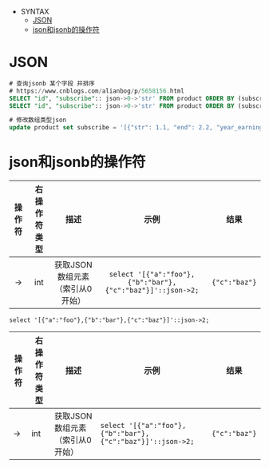 * SYNTAX
    * [JSON](#JSON)
    * [json和jsonb的操作符](#OPERATOR)

# <a name="JSON">JSON</a>

```sql
# 查询jsonb 某个字段 并排序
# https://www.cnblogs.com/alianbog/p/5658156.html
SELECT "id", "subscribe":: json->0->'str' FROM product ORDER BY (subscribe->0->'str') desc;
SELECT "id", "subscribe":: json->0->'str' FROM product ORDER BY (subscribe->>'str') desc;

# 修改数组类型json
update product set subscribe = '[{"str": 1.1, "end": 2.2, "year_earnings_rate": 4.3, "commission": 4.4}]' where id='111';

```

# <a name="OPERATOR">json和jsonb的操作符</a>

|操作符|右操作符类型|描述|示例|结果|
|:---:|:---:|:---:|:---:|:---:|
|->|int|获取JSON数组元素（索引从0开始）|<pre>`select '[{"a":"foo"},{"b":"bar"},{"c":"baz"}]'::json->2;`</pre>|<pre>`{"c":"baz"}`</pre>|

<pre class="sql"><code class="sql">select '[{"a":"foo"},{"b":"bar"},{"c":"baz"}]'::json->2;</code></pre>

<table class="table table-bordered table-striped table-condensed">  
    <thead>
        <tr>
            <th>操作符</th>
            <th>右操作符类型</th>
            <th>描述</th>
            <th>示例</th>
            <th>结果</th>
        </tr>
    </thead>
    <tr>  
        <td>-></td>  
        <td>int</td>  
        <td>获取JSON数组元素（索引从0开始）</td>
        <td>
            <pre><code>select '[{"a":"foo"},{"b":"bar"},{"c":"baz"}]'::json->2;</code></pre>
        </td>  
        <td><pre><code>{"c":"baz"}</code></pre></td>  
    </tr>
</table>  
